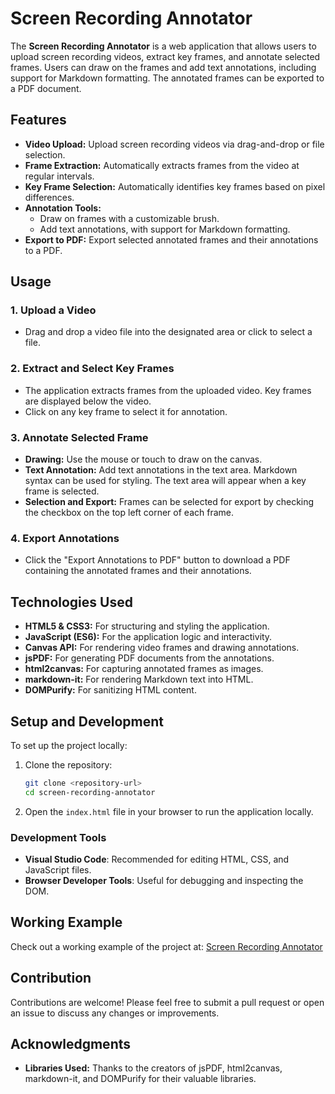 
# Screen Recording Annotator

The **Screen Recording Annotator** is a web application that allows users to upload screen recording videos, extract key frames, and annotate selected frames. Users can draw on the frames and add text annotations, including support for Markdown formatting. The annotated frames can be exported to a PDF document.

## Features

- **Video Upload:** Upload screen recording videos via drag-and-drop or file selection.
- **Frame Extraction:** Automatically extracts frames from the video at regular intervals.
- **Key Frame Selection:** Automatically identifies key frames based on pixel differences.
- **Annotation Tools:** 
  - Draw on frames with a customizable brush.
  - Add text annotations, with support for Markdown formatting.
- **Export to PDF:** Export selected annotated frames and their annotations to a PDF.

## Usage

### 1. Upload a Video
- Drag and drop a video file into the designated area or click to select a file.

### 2. Extract and Select Key Frames
- The application extracts frames from the uploaded video. Key frames are displayed below the video.
- Click on any key frame to select it for annotation.

### 3. Annotate Selected Frame
- **Drawing:** Use the mouse or touch to draw on the canvas.
- **Text Annotation:** Add text annotations in the text area. Markdown syntax can be used for styling. The text area will appear when a key frame is selected.
- **Selection and Export:** Frames can be selected for export by checking the checkbox on the top left corner of each frame.

### 4. Export Annotations
- Click the "Export Annotations to PDF" button to download a PDF containing the annotated frames and their annotations.

## Technologies Used

- **HTML5 & CSS3:** For structuring and styling the application.
- **JavaScript (ES6):** For the application logic and interactivity.
- **Canvas API:** For rendering video frames and drawing annotations.
- **jsPDF:** For generating PDF documents from the annotations.
- **html2canvas:** For capturing annotated frames as images.
- **markdown-it:** For rendering Markdown text into HTML.
- **DOMPurify:** For sanitizing HTML content.

## Setup and Development

To set up the project locally:

1. Clone the repository:
   ```bash
   git clone <repository-url>
   cd screen-recording-annotator
   ```

2. Open the `index.html` file in your browser to run the application locally.

### Development Tools

- **Visual Studio Code**: Recommended for editing HTML, CSS, and JavaScript files.
- **Browser Developer Tools**: Useful for debugging and inspecting the DOM.

## Working Example

Check out a working example of the project at: [Screen Recording Annotator](https://derekg.github.io/annotate/)

## Contribution

Contributions are welcome! Please feel free to submit a pull request or open an issue to discuss any changes or improvements.


## Acknowledgments

- **Libraries Used:** Thanks to the creators of jsPDF, html2canvas, markdown-it, and DOMPurify for their valuable libraries.
